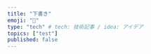 ```yaml
---
title: "下書き"
emoji: "🤗"
type: "tech" # tech: 技術記事 / idea: アイデア
topics: ["test"]
published: false
---
```

